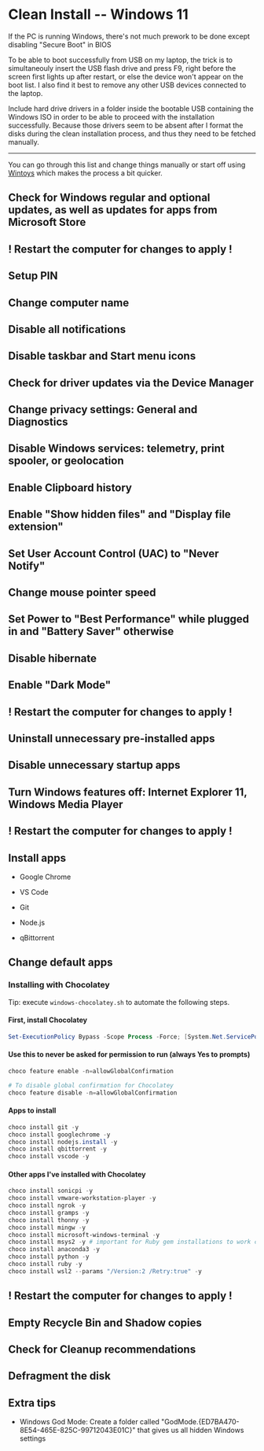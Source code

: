 # Clean Install -- Windows 11

If the PC is running Windows, there's not much prework to be done except disabling "Secure Boot" in BIOS

To be able to boot successfully from USB on my laptop, the trick is to simultaneouly insert the USB flash drive and press F9, right before the screen first lights up after restart, or else the device won't appear on the boot list. I also find it best to remove any other USB devices connected to the laptop.

Include hard drive drivers in a folder inside the bootable USB containing the Windows ISO in order to be able to proceed with the installation successfully. Because those drivers seem to be absent after I format the disks during the clean installation process, and thus they need to be fetched manually.

---

You can go through this list and change things manually or start off using [Wintoys](https://apps.microsoft.com/detail/9p8ltpgcbzxd?hl=en-US&gl=US) which makes the process a bit quicker.

## Check for Windows regular and optional updates, as well as updates for apps from Microsoft Store

## ! Restart the computer for changes to apply !

## Setup PIN

## Change computer name

## Disable all notifications

## Disable taskbar and Start menu icons

## Check for driver updates via the Device Manager

## Change privacy settings: General and Diagnostics

## Disable Windows services: telemetry, print spooler, or geolocation

## Enable Clipboard history

## Enable "Show hidden files" and "Display file extension"

## Set User Account Control (UAC) to "Never Notify"

## Change mouse pointer speed

## Set Power to "Best Performance" while plugged in and "Battery Saver" otherwise

## Disable hibernate

## Enable "Dark Mode"

## ! Restart the computer for changes to apply !

## Uninstall unnecessary pre-installed apps

## Disable unnecessary startup apps

## Turn Windows features off: Internet Explorer 11, Windows Media Player

## ! Restart the computer for changes to apply !

## Install apps

- Google Chrome

- VS Code

- Git

- Node.js

- qBittorrent

## Change default apps

### Installing with Chocolatey

Tip: execute `windows-chocolatey.sh` to automate the following steps.

#### First, install Chocolatey

```powershell
Set-ExecutionPolicy Bypass -Scope Process -Force; [System.Net.ServicePointManager]::SecurityProtocol = [System.Net.ServicePointManager]::SecurityProtocol -bor 3072; iex ((New-Object System.Net.WebClient).DownloadString('https://community.chocolatey.org/install.ps1'))
```

#### Use this to never be asked for permission to run (always Yes to prompts)

```powershell
choco feature enable -n=allowGlobalConfirmation

# To disable global confirmation for Chocolatey
choco feature disable -n=allowGlobalConfirmation
```

#### Apps to install

```powershell
choco install git -y
choco install googlechrome -y
choco install nodejs.install -y
choco install qbittorrent -y
choco install vscode -y
```

#### Other apps I've installed with Chocolatey

```powershell
choco install sonicpi -y
choco install vmware-workstation-player -y
choco install ngrok -y
choco install gramps -y
choco install thonny -y
choco install mingw -y
choco install microsoft-windows-terminal -y
choco install msys2 -y # important for Ruby gem installations to work correctly
choco install anaconda3 -y
choco install python -y
choco install ruby -y
choco install wsl2 --params "/Version:2 /Retry:true" -y
```

## ! Restart the computer for changes to apply !

## Empty Recycle Bin and Shadow copies

## Check for Cleanup recommendations

## Defragment the disk

## Extra tips

- Windows God Mode: Create a folder called "GodMode.{ED7BA470-8E54-465E-825C-99712043E01C}" that gives us all hidden Windows settings
